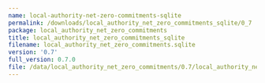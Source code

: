 ```yaml
---
name: local-authority-net-zero-commitments-sqlite
permalink: /downloads/local_authority_net_zero_commitments_sqlite/0_7
package: local_authority_net_zero_commitments
title: local_authority_net_zero_commitments_sqlite
filename: local_authority_net_zero_commitments.sqlite
version: '0.7'
full_version: 0.7.0
file: /data/local_authority_net_zero_commitments/0.7/local_authority_net_zero_commitments.sqlite
---
```

